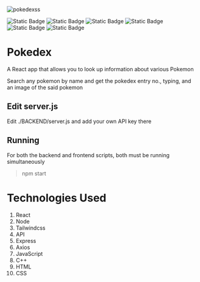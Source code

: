 
![pokedexss](https://github.com/user-attachments/assets/465eea38-0772-4468-be21-eb2c4c2327e4)

![Static Badge](https://img.shields.io/badge/Node-JS-green?style=flat&label=Node&labelColor=grey&color=green&link=https%3A%2F%2Fgithub.com%2Fnodejs)
![Static Badge](https://img.shields.io/badge/React-JS-cyan)
![Static Badge](https://img.shields.io/badge/express-JS-orange)
![Static Badge](https://img.shields.io/badge/axios-purple)
![Static Badge](https://img.shields.io/badge/tailwind-css-blue)
![Static Badge](https://img.shields.io/badge/C%2B%2B-darkblue)



# Pokedex
A React app that allows you to look up information about various Pokemon

Search any pokemon by name and get the pokedex entry no., typing, and an image of the said pokemon

## Edit server.js
Edit ./BACKEND/server.js and add your own API key there

## Running
For both the backend and frontend scripts, both must be running simultaneously
> npm start

# Technologies Used
1. React
2. Node
3. Tailwindcss
4. API
5. Express
6. Axios
7. JavaScript
8. C++
9. HTML
10. CSS
